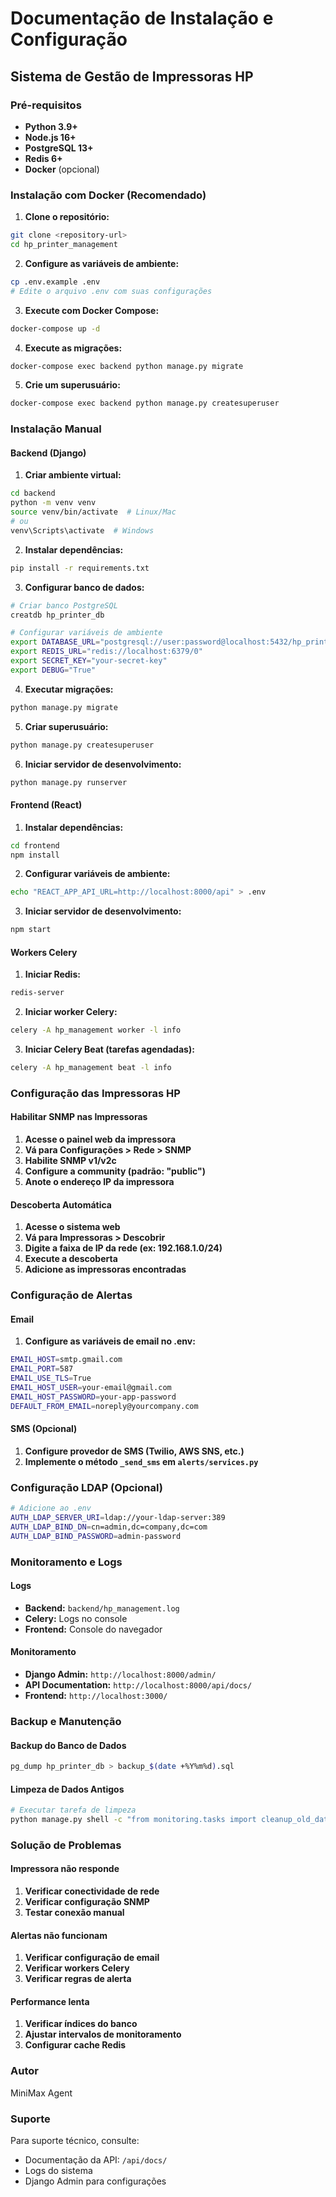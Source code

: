 # Documentação de Instalação e Configuração

## Sistema de Gestão de Impressoras HP

### Pré-requisitos

- **Python 3.9+**
- **Node.js 16+**
- **PostgreSQL 13+**
- **Redis 6+**
- **Docker** (opcional)

### Instalação com Docker (Recomendado)

1. **Clone o repositório:**
```bash
git clone <repository-url>
cd hp_printer_management
```

2. **Configure as variáveis de ambiente:**
```bash
cp .env.example .env
# Edite o arquivo .env com suas configurações
```

3. **Execute com Docker Compose:**
```bash
docker-compose up -d
```

4. **Execute as migrações:**
```bash
docker-compose exec backend python manage.py migrate
```

5. **Crie um superusuário:**
```bash
docker-compose exec backend python manage.py createsuperuser
```

### Instalação Manual

#### Backend (Django)

1. **Criar ambiente virtual:**
```bash
cd backend
python -m venv venv
source venv/bin/activate  # Linux/Mac
# ou
venv\Scripts\activate  # Windows
```

2. **Instalar dependências:**
```bash
pip install -r requirements.txt
```

3. **Configurar banco de dados:**
```bash
# Criar banco PostgreSQL
creatdb hp_printer_db

# Configurar variáveis de ambiente
export DATABASE_URL="postgresql://user:password@localhost:5432/hp_printer_db"
export REDIS_URL="redis://localhost:6379/0"
export SECRET_KEY="your-secret-key"
export DEBUG="True"
```

4. **Executar migrações:**
```bash
python manage.py migrate
```

5. **Criar superusuário:**
```bash
python manage.py createsuperuser
```

6. **Iniciar servidor de desenvolvimento:**
```bash
python manage.py runserver
```

#### Frontend (React)

1. **Instalar dependências:**
```bash
cd frontend
npm install
```

2. **Configurar variáveis de ambiente:**
```bash
echo "REACT_APP_API_URL=http://localhost:8000/api" > .env
```

3. **Iniciar servidor de desenvolvimento:**
```bash
npm start
```

#### Workers Celery

1. **Iniciar Redis:**
```bash
redis-server
```

2. **Iniciar worker Celery:**
```bash
celery -A hp_management worker -l info
```

3. **Iniciar Celery Beat (tarefas agendadas):**
```bash
celery -A hp_management beat -l info
```

### Configuração das Impressoras HP

#### Habilitar SNMP nas Impressoras

1. **Acesse o painel web da impressora**
2. **Vá para Configurações > Rede > SNMP**
3. **Habilite SNMP v1/v2c**
4. **Configure a community (padrão: "public")**
5. **Anote o endereço IP da impressora**

#### Descoberta Automática

1. **Acesse o sistema web**
2. **Vá para Impressoras > Descobrir**
3. **Digite a faixa de IP da rede (ex: 192.168.1.0/24)**
4. **Execute a descoberta**
5. **Adicione as impressoras encontradas**

### Configuração de Alertas

#### Email

1. **Configure as variáveis de email no .env:**
```bash
EMAIL_HOST=smtp.gmail.com
EMAIL_PORT=587
EMAIL_USE_TLS=True
EMAIL_HOST_USER=your-email@gmail.com
EMAIL_HOST_PASSWORD=your-app-password
DEFAULT_FROM_EMAIL=noreply@yourcompany.com
```

#### SMS (Opcional)

1. **Configure provedor de SMS (Twilio, AWS SNS, etc.)**
2. **Implemente o método `_send_sms` em `alerts/services.py`**

### Configuração LDAP (Opcional)

```bash
# Adicione ao .env
AUTH_LDAP_SERVER_URI=ldap://your-ldap-server:389
AUTH_LDAP_BIND_DN=cn=admin,dc=company,dc=com
AUTH_LDAP_BIND_PASSWORD=admin-password
```

### Monitoramento e Logs

#### Logs

- **Backend:** `backend/hp_management.log`
- **Celery:** Logs no console
- **Frontend:** Console do navegador

#### Monitoramento

- **Django Admin:** `http://localhost:8000/admin/`
- **API Documentation:** `http://localhost:8000/api/docs/`
- **Frontend:** `http://localhost:3000/`

### Backup e Manutenção

#### Backup do Banco de Dados

```bash
pg_dump hp_printer_db > backup_$(date +%Y%m%d).sql
```

#### Limpeza de Dados Antigos

```bash
# Executar tarefa de limpeza
python manage.py shell -c "from monitoring.tasks import cleanup_old_data; cleanup_old_data()"
```

### Solução de Problemas

#### Impressora não responde

1. **Verificar conectividade de rede**
2. **Verificar configuração SNMP**
3. **Testar conexão manual**

#### Alertas não funcionam

1. **Verificar configuração de email**
2. **Verificar workers Celery**
3. **Verificar regras de alerta**

#### Performance lenta

1. **Verificar índices do banco**
2. **Ajustar intervalos de monitoramento**
3. **Configurar cache Redis**

### Autor
MiniMax Agent

### Suporte

Para suporte técnico, consulte:
- Documentação da API: `/api/docs/`
- Logs do sistema
- Django Admin para configurações

